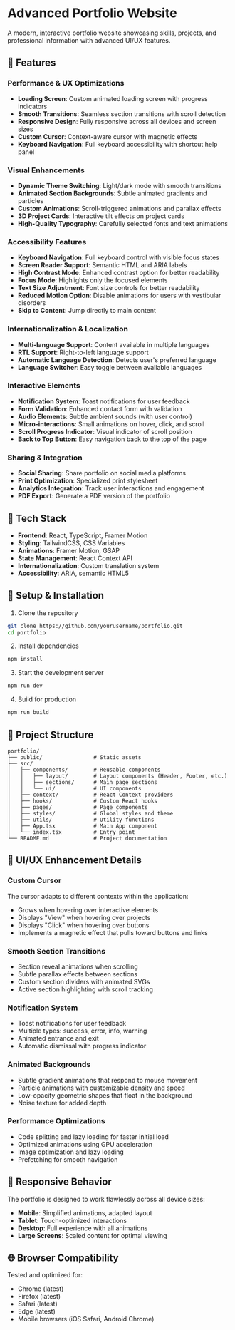 # Advanced Portfolio Website

A modern, interactive portfolio website showcasing skills, projects, and professional information with advanced UI/UX features.

## 🌟 Features

### Performance & UX Optimizations
- **Loading Screen**: Custom animated loading screen with progress indicators
- **Smooth Transitions**: Seamless section transitions with scroll detection 
- **Responsive Design**: Fully responsive across all devices and screen sizes
- **Custom Cursor**: Context-aware cursor with magnetic effects
- **Keyboard Navigation**: Full keyboard accessibility with shortcut help panel

### Visual Enhancements
- **Dynamic Theme Switching**: Light/dark mode with smooth transitions
- **Animated Section Backgrounds**: Subtle animated gradients and particles
- **Custom Animations**: Scroll-triggered animations and parallax effects
- **3D Project Cards**: Interactive tilt effects on project cards
- **High-Quality Typography**: Carefully selected fonts and text animations

### Accessibility Features
- **Keyboard Navigation**: Full keyboard control with visible focus states
- **Screen Reader Support**: Semantic HTML and ARIA labels
- **High Contrast Mode**: Enhanced contrast option for better readability
- **Focus Mode**: Highlights only the focused elements
- **Text Size Adjustment**: Font size controls for better readability
- **Reduced Motion Option**: Disable animations for users with vestibular disorders
- **Skip to Content**: Jump directly to main content

### Internationalization & Localization
- **Multi-language Support**: Content available in multiple languages
- **RTL Support**: Right-to-left language support
- **Automatic Language Detection**: Detects user's preferred language
- **Language Switcher**: Easy toggle between available languages

### Interactive Elements
- **Notification System**: Toast notifications for user feedback
- **Form Validation**: Enhanced contact form with validation
- **Audio Elements**: Subtle ambient sounds (with user control)
- **Micro-interactions**: Small animations on hover, click, and scroll
- **Scroll Progress Indicator**: Visual indicator of scroll position
- **Back to Top Button**: Easy navigation back to the top of the page

### Sharing & Integration
- **Social Sharing**: Share portfolio on social media platforms
- **Print Optimization**: Specialized print stylesheet
- **Analytics Integration**: Track user interactions and engagement
- **PDF Export**: Generate a PDF version of the portfolio

## 🚀 Tech Stack

- **Frontend**: React, TypeScript, Framer Motion
- **Styling**: TailwindCSS, CSS Variables
- **Animations**: Framer Motion, GSAP
- **State Management**: React Context API
- **Internationalization**: Custom translation system
- **Accessibility**: ARIA, semantic HTML5

## 🔧 Setup & Installation

1. Clone the repository
```bash
git clone https://github.com/yourusername/portfolio.git
cd portfolio
```

2. Install dependencies
```bash
npm install
```

3. Start the development server
```bash
npm run dev
```

4. Build for production
```bash
npm run build
```

## 📂 Project Structure

```
portfolio/
├── public/                # Static assets
├── src/
│   ├── components/        # Reusable components
│   │   ├── layout/        # Layout components (Header, Footer, etc.)
│   │   ├── sections/      # Main page sections
│   │   └── ui/            # UI components
│   ├── context/           # React Context providers
│   ├── hooks/             # Custom React hooks
│   ├── pages/             # Page components
│   ├── styles/            # Global styles and theme
│   ├── utils/             # Utility functions
│   ├── App.tsx            # Main App component
│   └── index.tsx          # Entry point
└── README.md              # Project documentation
```

## 🎨 UI/UX Enhancement Details

### Custom Cursor
The cursor adapts to different contexts within the application:
- Grows when hovering over interactive elements
- Displays "View" when hovering over projects
- Displays "Click" when hovering over buttons
- Implements a magnetic effect that pulls toward buttons and links

### Smooth Section Transitions
- Section reveal animations when scrolling
- Subtle parallax effects between sections
- Custom section dividers with animated SVGs
- Active section highlighting with scroll tracking

### Notification System
- Toast notifications for user feedback
- Multiple types: success, error, info, warning
- Animated entrance and exit
- Automatic dismissal with progress indicator

### Animated Backgrounds
- Subtle gradient animations that respond to mouse movement
- Particle animations with customizable density and speed
- Low-opacity geometric shapes that float in the background
- Noise texture for added depth

### Performance Optimizations
- Code splitting and lazy loading for faster initial load
- Optimized animations using GPU acceleration
- Image optimization and lazy loading
- Prefetching for smooth navigation

## 📱 Responsive Behavior

The portfolio is designed to work flawlessly across all device sizes:
- **Mobile**: Simplified animations, adapted layout
- **Tablet**: Touch-optimized interactions
- **Desktop**: Full experience with all animations
- **Large Screens**: Scaled content for optimal viewing

## 🌐 Browser Compatibility

Tested and optimized for:
- Chrome (latest)
- Firefox (latest)
- Safari (latest)
- Edge (latest)
- Mobile browsers (iOS Safari, Android Chrome)
